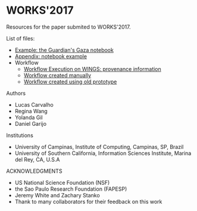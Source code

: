 # WORKS'2017
Resources for the paper submited to WORKS'2017.

List of files:
* <a href="example">Example: the Guardian's Gaza notebook</a> 
* <a href="appendix">Appendix: notebook example</a>
* Workflow
	* <a href="workflow/execution">Workflow Execution on WINGS: provenance information</a>
	* <a href="workflow/manual">Workflow created manually</a>
	* <a href="workflow/old-niw">Workflow created using old prototype</a>

Authors
* Lucas Carvalho
* Regina Wang
* Yolanda Gil
* Daniel Garijo

Institutions
* University of Campinas, Institute of Computing, Campinas, SP, Brazil
* University of Southern California, Information Sciences Institute, Marina del Rey, CA, U.S.A


ACKNOWLEDGMENTS
* US National Science Foundation (NSF)
* the Sao Paulo Research Foundation (FAPESP)
* Jeremy White and Zachary Stanko
* Thank to many collaborators for their feedback on this work

